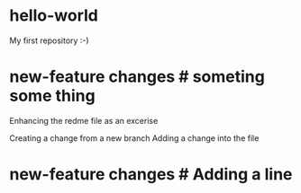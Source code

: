 # hello-world
My first repository :-)

# new-feature changes # someting some thing 
Enhancing the redme file as an excerise 

Creating a change from a new branch
Adding a change into the file

# new-feature changes # Adding a line

 
